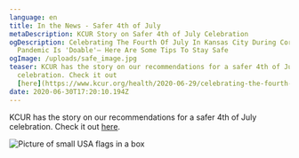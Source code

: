 ```yaml
---
language: en
title: In the News - Safer 4th of July
metaDescription: KCUR Story on Safer 4th of July Celebration
ogDescription: Celebrating The Fourth Of July In Kansas City During Coronavirus
  Pandemic Is 'Doable'— Here Are Some Tips To Stay Safe
ogImage: /uploads/safe_image.jpg
teaser: KCUR has the story on our recommendations for a safer 4th of July
  celebration. Check it out
  [here](https://www.kcur.org/health/2020-06-29/celebrating-the-fourth-of-july-in-kansas-city-during-coronavirus-pandemic-is-doable-here-are-some-tips-to-stay-safe?fbclid=IwAR1nzahwzF7E045Db8ez0MKKNow0a1i1d92nLi3Ws8Arv7-C5DyEpX6ZuRw).
date: 2020-06-30T17:20:10.194Z
---
```

KCUR has the story on our recommendations for a safer 4th of July celebration. Check it out [here](https://www.kcur.org/health/2020-06-29/celebrating-the-fourth-of-july-in-kansas-city-during-coronavirus-pandemic-is-doable-here-are-some-tips-to-stay-safe?fbclid=IwAR1nzahwzF7E045Db8ez0MKKNow0a1i1d92nLi3Ws8Arv7-C5DyEpX6ZuRw).



![Picture of small USA flags in a box](/uploads/safe_image.jpg "Celebrating The Fourth Of July In Kansas City During Coronavirus Pandemic Is 'Doable'")